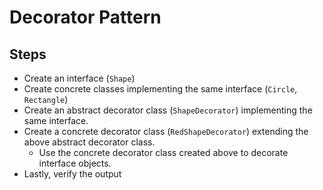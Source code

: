 # Decorator Pattern

## Steps

- Create an interface (`Shape`)
- Create concrete classes implementing the same interface (`Circle`, `Rectangle`)
- Create an abstract decorator class (`ShapeDecorator`) implementing the same interface.
- Create a concrete decorator class (`RedShapeDecorator`) extending the above abstract decorator class.
  - Use the concrete decorator class created above to decorate interface objects.
- Lastly, verify the output